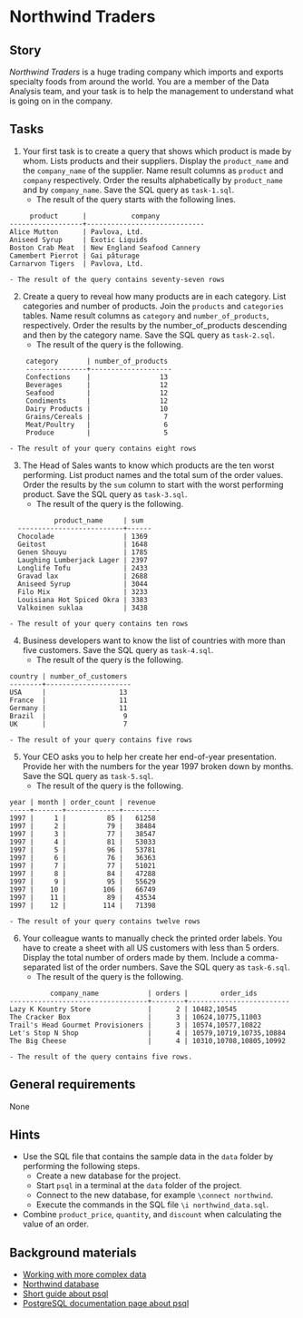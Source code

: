 # Northwind Traders

## Story

_Northwind Traders_ is a huge trading company which imports and exports
specialty foods from around the world. You are a member of the Data
Analysis team, and your task is to help the management to understand
what is going on in the company.

## Tasks

1. Your first task is to create a query that shows which product is made by whom. Lists products and their suppliers. Display the `product_name` and the `company_name` of the supplier. Name result columns as `product` and `company` respectively. Order the results alphabetically by `product_name` and by `company_name`. Save the SQL query as `task-1.sql`.
    - The result of the query starts with the following lines.
```
     product      |           company
------------------+-----------------------------
Alice Mutton      | Pavlova, Ltd.
Aniseed Syrup     | Exotic Liquids
Boston Crab Meat  | New England Seafood Cannery
Camembert Pierrot | Gai pâturage
Carnarvon Tigers  | Pavlova, Ltd.
```
    - The result of the query contains seventy-seven rows

2. Create a query to reveal how many products are in each category. List categories and number of products. Join the `products` and `categories` tables. Name result columns as `category` and `number_of_products`, respectively. Order the results by the number_of_products descending and then by the category name. Save the SQL query as `task-2.sql`.
    - The result of the query is the following.
```
    category       | number_of_products
    ---------------+--------------------
    Confections    |                 13
    Beverages      |                 12
    Seafood        |                 12
    Condiments     |                 12
    Dairy Products |                 10
    Grains/Cereals |                  7
    Meat/Poultry   |                  6
    Produce        |                  5
```
    - The result of your query contains eight rows

3. The Head of Sales wants to know which products are the ten worst performing. List product names and the total sum of the order values. Order the results by the `sum` column to start with the worst performing product. Save the SQL query as `task-3.sql`.
    - The result of the query is the following.
```
           product_name     | sum
  --------------------------+------
  Chocolade                 | 1369
  Geitost                   | 1648
  Genen Shouyu              | 1785
  Laughing Lumberjack Lager | 2397
  Longlife Tofu             | 2433
  Gravad lax                | 2688
  Aniseed Syrup             | 3044
  Filo Mix                  | 3233
  Louisiana Hot Spiced Okra | 3383
  Valkoinen suklaa          | 3438
```
    - The result of your query contains ten rows

4. Business developers want to know the list of countries with more than five customers. Save the SQL query as `task-4.sql`.
    - The result of the query is the following.
```
country | number_of_customers
--------+---------------------
USA     |                  13
France  |                  11
Germany |                  11
Brazil  |                   9
UK      |                   7
```
    - The result of your query contains five rows

5. Your CEO asks you to help her create her end-of-year presentation. Provide her with the numbers for the year 1997 broken down by months. Save the SQL query as `task-5.sql`.
    - The result of the query is the following.
```
year | month | order_count | revenue
-----+-------+-------------+---------
1997 |     1 |          85 |   61258
1997 |     2 |          79 |   38484
1997 |     3 |          77 |   38547
1997 |     4 |          81 |   53033
1997 |     5 |          96 |   53781
1997 |     6 |          76 |   36363
1997 |     7 |          77 |   51021
1997 |     8 |          84 |   47288
1997 |     9 |          95 |   55629
1997 |    10 |         106 |   66749
1997 |    11 |          89 |   43534
1997 |    12 |         114 |   71398
```
    - The result of your query contains twelve rows

6. Your colleague wants to manually check the printed order labels. You have to create a sheet with all US customers with less than 5 orders. Display the total number of orders made by them. Include a comma-separated list of the order numbers. Save the SQL query as `task-6.sql`.
    - The result of the query is the following.
```
          company_name            | orders |        order_ids
----------------------------------+--------+-------------------------
Lazy K Kountry Store              |      2 | 10482,10545
The Cracker Box                   |      3 | 10624,10775,11003
Trail's Head Gourmet Provisioners |      3 | 10574,10577,10822
Let's Stop N Shop                 |      4 | 10579,10719,10735,10884
The Big Cheese                    |      4 | 10310,10708,10805,10992
```
    - The result of the query contains five rows.

## General requirements

None

## Hints

- Use the SQL file that contains the sample data in the `data` folder by performing the following steps.
    - Create a new database for the project.    
    - Start `psql` in a terminal at the `data` folder of the project.
    - Connect to the new database, for example `\connect northwind`.
    - Execute the commands in the SQL file `\i northwind_data.sql`.
- Combine `product_price`, `quantity`, and `discount` when calculating the value of an order.


## Background materials

- <i class="far fa-exclamation"></i> [Working with more complex data](project/curriculum/materials/pages/sql/sql-working-with-data.md)
- [Northwind database](https://www.geeksengine.com/article/northwind.html)
- <i class="far fa-book-open"></i> [Short guide about psql](http://postgresguide.com/utilities/psql.html)
- <i class="far fa-book-open"></i> [PostgreSQL documentation page about psql](https://www.postgresql.org/docs/current/app-psql.html)

